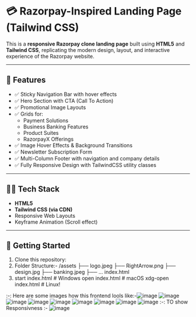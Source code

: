 # 💳 Razorpay-Inspired Landing Page (Tailwind CSS)

This is a **responsive Razorpay clone landing page** built using **HTML5** and **Tailwind CSS**, replicating the modern design, layout, and interactive experience of the Razorpay website.

---

## 📌 Features

- ✅ Sticky Navigation Bar with hover effects
- ✅ Hero Section with CTA (Call To Action)
- ✅ Promotional Image Layouts
- ✅ Grids for:
  - Payment Solutions
  - Business Banking Features
  - Product Suites
  - RazorpayX Offerings
- ✅ Image Hover Effects & Background Transitions
- ✅ Newsletter Subscription Form
- ✅ Multi-Column Footer with navigation and company details
- ✅ Fully Responsive Design with TailwindCSS utility classes

---

## 🧑‍💻 Tech Stack

- **HTML5**
- **Tailwind CSS (via CDN)**
- Responsive Web Layouts
- Keyframe Animation (Scroll effect)

---

## 🚀 Getting Started

1. Clone this repository:
2. Folder Structure:-
   /assets
   ├── logo.jpeg
   ├── RightArrow.png
   ├── design.jpg
   ├── banking.jpeg
   ├── ...
   index.html
3. start index.html   # Windows
   open index.html    # macOS
   xdg-open index.html # Linux!

:-: Here are some images how this frontend lools like:-![image](https://github.com/user-attachments/assets/136ed8f5-9e05-4fc4-ad8b-264b7ccf4552)
                                                       ![image](https://github.com/user-attachments/assets/f17cb84c-88d3-4bca-a6e3-60deeff8af21)
                                                       ![image](https://github.com/user-attachments/assets/35776c32-a990-485e-8ffa-524c888dbe69)
                                                       ![image](https://github.com/user-attachments/assets/0ec21b08-88cb-4009-b4d4-8f18ca3511f7)
                                                       ![image](https://github.com/user-attachments/assets/03ce52a5-ae1e-4401-9946-606fff4c4b22)
                                                       ![image](https://github.com/user-attachments/assets/74637205-727b-4ae2-b7d0-3bf08e0a682f)
                                                       ![image](https://github.com/user-attachments/assets/a87f4fa9-09d0-400c-ad4e-d9c6c9d2b0d2)
                                                       ![image](https://github.com/user-attachments/assets/9ed6d61f-8882-4a43-b607-e9a1aa2ca22d)
                                                       ![image](https://github.com/user-attachments/assets/e03fcc8c-e945-4a10-b4d7-984a090f44a0)
:-: TO show Responsivness :- 
                                                       ![image](https://github.com/user-attachments/assets/1f2f1f82-e596-4251-9b50-01edee699d9c)











